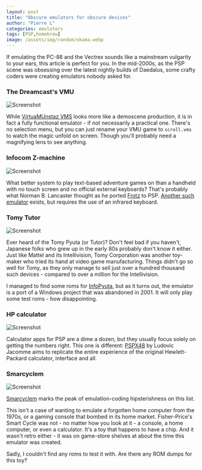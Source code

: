 ```yaml
---
layout: post
title: "Obscure emulators for obscure devices"
author: "Pierre L"
categories: emulators
tags: [PSP,homebrew]
image: /assets/img/random/okama.webp
---
```


If emulating the PC-88 and the Vectrex sounds like a mainstream vulgarity to your ears, this article is perfect for you. In the mid-2000s, as the PSP scene was obsessing over the latest nightly builds of Daedalus, some crafty coders were creating emulators nobody asked for. 

### The Dreamcast's VMU

![Screenshot](https://github.com/PSP-Archive/PSP-Archive.github.io/raw/gh-pages/assets/img/snaps/VMUD00541_00002.webp)

While [VirtuaMUnstaz VMS](https://archive.org/details/vmudemo.-7z) looks more like a demoscene production, it is in fact a fully functional emulator - if not necessarily a practical one. There's no selection menu, but you can just rename your VMU game to `scroll.vms` to watch the magic unfold on screen. Though you'll probably need a magnifying lens to see anything.

### Infocom Z-machine

![Screenshot](https://github.com/PSP-Archive/PSP-Archive.github.io/raw/gh-pages/assets/img/snaps/FROT00949_00002.webp)

What better system to play text-based adventure games on than a handheld with no touch screen and no official external keyboards? That's probably what Norman B. Lancaster thought as he ported [Frotz](https://archive.org/details/frotz-psp.7z) to PSP. [Another such emulator](https://archive.org/details/pspIRFrotz.7z) exists, but requires the use of an infrared keyboard. 

### Tomy Tutor

![Screenshot](https://github.com/PSP-Archive/PSP-Archive.github.io/raw/gh-pages/assets/img/snaps/INFO01619_00001.webp)

Ever heard of the Tomy Pyuta (or Tutor)? Don't feel bad if you haven't, Japanese folks who grew up in the early 80s probably don't know it either. Just like Mattel and its Intellivision, Tomy Corporation was another toy-maker who tried its hand at video game manufacturing. Things didn't go so well for Tomy, as they only manage to sell just over a hundred thousand such devices - compared to over a million for the Intellivision. 

I managed to find some roms for [InfoPyuta](https://archive.org/details/infopyuta-2xxv-002j.-7z), but as it turns out, the emulator is a port of a Windows project that was abandoned in 2001. It will only play some test roms - how disappointing.

### HP calculator

![Screenshot](https://github.com/PSP-Archive/PSP-Archive.github.io/raw/gh-pages/assets/img/snaps/hp-calc.webp)

Calculator apps for PSP are a dime a dozen, but they usually focus solely on getting the numbers right. This one is different: [PSPX48](https://archive.org/details/pspx48.7z) by Ludovic Jacomme aims to replicate the entire experience of the original Hewlett-Packard calculator, interface and all.

### Smarcyclem

![Screenshot](https://github.com/PSP-Archive/PSP-Archive.github.io/raw/gh-pages/assets/img/random/smartcycle.webp)

[Smarcyclem](https://archive.org/details/smarcyclem.-7z) marks the peak of emulation-coding hipsterishness on this list. 

This isn't a case of wanting to emulate a forgotten home computer from the 1970s, or a gaming console that bombed in its home market. Fisher-Price's Smart Cycle was not - no matter how you look at it - a console, a home computer, or even a calculator. It's a toy that happens to have a chip. And it wasn't retro either - it was on game-store shelves at about the time this emulator was created.

Sadly, I couldn't find any roms to test it with. Are there any ROM dumps for this toy?
